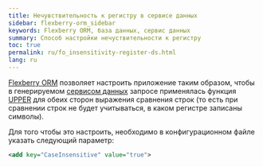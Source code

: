 ```yaml
---
title: Нечувствительность к регистру в сервисе данных
sidebar: flexberry-orm_sidebar
keywords: Flexberry ORM, база данных, сервис данных
summary: Способ настройки нечуствительности к регистру
toc: true
permalink: ru/fo_insensitivity-register-ds.html
lang: ru
---
```


[Flexberry ORM](fo_flexberry-orm.html) позволяет настроить приложение таким образом, чтобы в генерируемом [сервисом данных](fo_data-service.html) запросе применялась функция [UPPER](https://docs.microsoft.com/ru-ru/sql/t-sql/functions/upper-transact-sql) для обеих сторон выражения сравнения строк (то есть при сравнении строк не будет учитываться, в каком регистре записаны символы).

Для того чтобы это настроить, необходимо в конфигурационном файле указать следующий параметр:

```xml
<add key="CaseInsensitive" value="true">
```